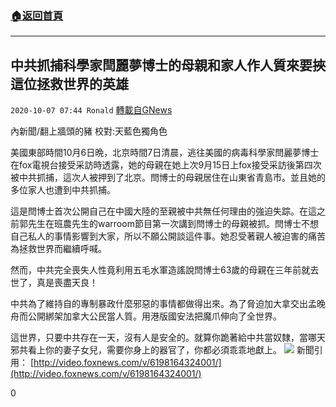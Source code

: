 ###  [:house:返回首頁](https://github.com/ourhimalayas/txt)
---

## 中共抓捕科學家閆麗夢博士的母親和家人作人質來要挾這位拯救世界的英雄
`2020-10-07 07:44 Ronald` [轉載自GNews](https://gnews.org/zh-hant/408279/)

內新聞/翻上牆頭的豬       校對:天藍色獨角色

美國東部時間10月6日晩，北京時間7日清晨，逃往美國的病毒科學家閆麗夢博士在fox電視台接受采訪時透露，她的母親在她上次9月15日上fox接受采訪後第四次被中共抓捕，這次人被押到了北京。閆博士的母親居住在山東省青島市。並且她的多位家人也遭到中共抓捕。

這是閆博士首次公開自己在中國大陸的至親被中共無任何理由的強迫失踪。在這之前郭先生在班農先生的warroom節目第一次講到閆博士的母親被抓。閆博士不想自己私人的事情影響到大家，所以不願公開談這件事。她忍受著親人被迫害的痛苦為拯救世界而繼續呼喊。

然而，中共完全喪失人性竟利用五毛水軍造謠說閆博士63歲的母親在三年前就去世了，真是喪盡天良！

中共為了維持自的專制暴政什麼邪惡的事情都做得出來。為了脅迫加大拿交出孟晚舟而公開綁架加拿大公民當人質。用港版國安法把魔爪伸向了全世界。

這世界，只要中共存在一天，沒有人是安全的。就算你跪著給中共當奴隸，當哪天邪共看上你的妻子女兒，需要你身上的器官了，你都必須乖乖地獻上。
![]()![](https://s3.amazonaws.com/gnews-media-offload/wp-content/uploads/2020/10/07065611/Screenshot_2020-10-07-17-57-03-376_Discord.png)
新聞引用： [http://video.foxnews.com/v/6198164324001/](http://video.foxnews.com/v/6198164324001/)

0
